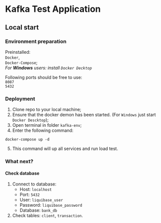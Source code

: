 # Kafka Test Application

## Local start

### Environment preparation
Preinstalled:  
`Docker`,  
`Docker-Compose`;  
_For __Windows__ users: install `Docker Decktop`_  

Following ports should be free to use:  
`8087`  
`5432`

### Deployment
1. Clone repo to your local machine;
2. Ensure that the docker demon has been started. (For `Windows` just start `Docker Descktop`);
3. Open terminal in folder `kafka-env`;
4. Enter the following command:
```Shell
docker-compose up -d
```
5. This command will up all services and run load test.

### What next?
#### Check database
1. Connect to database:
    - Host: `localhost`
    - Port: `5432`
    - User: `liquibase_user`
    - Password: `liquibase_password`
    - Database: `bank_db`
2. Check tables: `client`, `transaction`.
